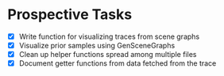# Prospective Tasks

* [X] Write function for visualizing traces from scene graphs
* [X] Visualize prior samples using GenSceneGraphs
* [X] Clean up helper functions spread among multiple files
* [X] Document getter functions from data fetched from the trace
